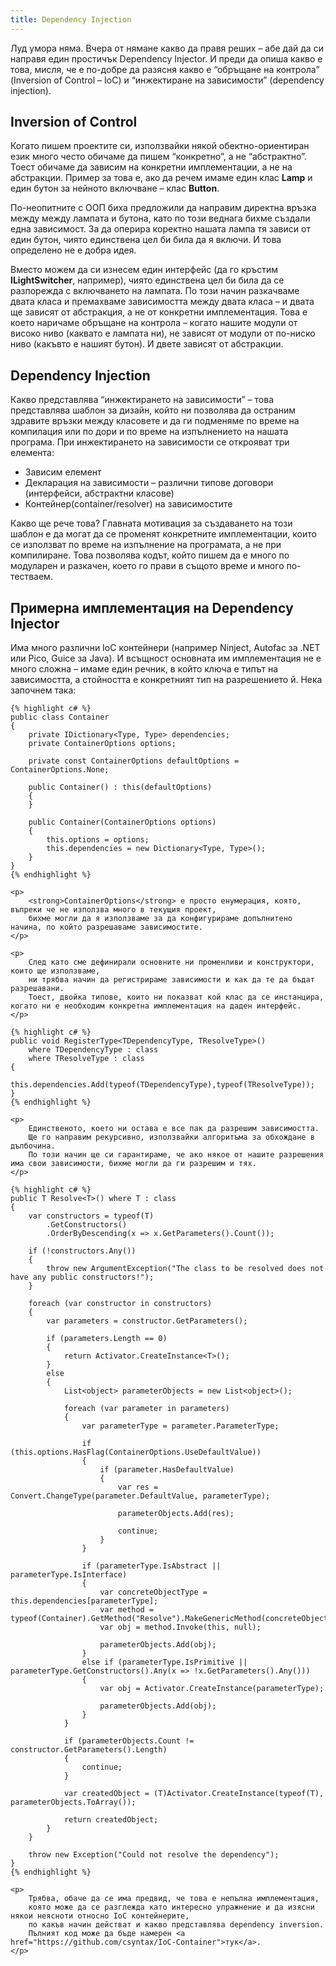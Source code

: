 ```yaml
---
title: Dependency Injection
---
```


<section>
    <p>
        Луд умора няма. 
        Вчера от нямане какво да правя реших – абе дай да си направя един простичък Dependency Injector. 
        И преди да опиша какво е това, мисля, че е по-добре да разясня какво е “обръщане на контрола” (Inversion of Control – IoC) 
        и “инжектиране на зависимости” (dependency injection).
    </p>
</section>

<section>
    <h2>Inversion of Control</h2>
    <p>
        Когато пишем проектите си, използвайки някой обектно-ориентиран език 
        много често обичаме да пишем “конкретно”, а не “абстрактно”. 
        Тоест обичаме да зависим на конкретни имплементации, а не на абстракции. 
        Пример за това е, ако да речем имаме един клас <strong>Lamp</strong> и един бутон за нейното включване – клас <strong>Button</strong>. 
    </p>
    <p>
        По-неопитните с ООП биха предложили да направим директна връзка между между лампата и бутона, 
        като по този веднага бихме създали една зависимост. 
        За да оперира коректно нашата лампа тя зависи от един бутон, чиято единствена цел би била да я включи. 
        И това определено не е добра идея. 
    </p>
    <p>
        Вместо можем да си изнесем един интерфейс (да го кръстим <strong>ILightSwitcher</strong>, например), 
        чиято единствена цел би била да се разпорежда с включването на лампата. 
        По този начин разкачваме двата класа и премахваме зависимостта между двата класа – и двата ще зависят от абстракция, 
        а не от конкретни имплементация. 
        Това е което наричаме обръщане на контрола – когато нашите модули от високо ниво (каквато е лампата ни), 
        не зависят от модули от по-ниско ниво (какъвто е нашият бутон). И двете зависят от абстракции.
    </p>
</section>

<section>
    <h2>Dependency Injection</h2>
    <p>
        Какво представлява “инжектирането на зависимости” – това представлява шаблон за дизайн, 
        който ни позволява да остраним здравите връзки между класовете и да ги подменяме по време на компилация или по дори 
        и по време на изпълнението на нашата програма. При инжектирането на зависимости се открояват три елемента:
    </p>
    <ul>
        <li>Зависим елемент</li>
        <li>Декларация на зависимости – различни типове договори (интерфейси, абстрактни класове)</li>
        <li>Контейнер(container/resolver) на зависимостите</li>
    </ul>
    <p>
        Какво ще рече това? 
        Главната мотивация за създаването на този шаблон е да могат да се променят конкретните имплементации, 
        които се използват по време на изпълнение на програмата, а не при компилиране. 
        Това позволява кодът, който пишем да е много по модуларен и разкачен, което го прави в същото време и много по-тестваем.
    </p>
</section>

<section>
    <h2>Примерна имплементация на Dependency Injector</h2>
    <p>
        Има много различни IoC контейнери (например Ninject, Autofac за .NET или Pico, Guice за Java). 
        И всъщност основната им имплементация не е много сложна – имаме един речник, 
        в който ключа е типът на зависимостта, а стойността е конкретният тип на разрешението й. 
        Нека започнем така:
    </p>

    {% highlight c# %} 
    public class Container
    {
        private IDictionary<Type, Type> dependencies;
        private ContainerOptions options;

        private const ContainerOptions defaultOptions = ContainerOptions.None;

        public Container() : this(defaultOptions)
        {
        }

        public Container(ContainerOptions options)
        {
            this.options = options;
            this.dependencies = new Dictionary<Type, Type>();
        }
    }
    {% endhighlight %}

    <p>
        <strong>ContainerOptions</strong> е просто енумерация, която, въпреки че не използва много в текущия проект, 
        бихме могли да я използваме за да конфигурираме допълнитено начина, по който разрешаваме зависимостите.
    </p>

    <p>
        След като сме дефинирали основните ни променливи и конструктори, които ще използваме, 
        ни трябва начин да регистрираме зависимости и как да те да бъдат разрешавани. 
        Тоест, двойка типове, които ни показват кой клас да се инстанцира, когато ни е необходим конкретна имплементация на даден интерфейс.
    </p>

    {% highlight c# %} 
    public void RegisterType<TDependencyType, TResolveType>()
        where TDependencyType : class
        where TResolveType : class
    {
        this.dependencies.Add(typeof(TDependencyType),typeof(TResolveType));
    }
    {% endhighlight %}

    <p>
        Единственото, което ни остава е все пак да разрешим зависимостта. 
        Ще го направим рекурсивно, използвайки алгоритъма за обхождане в дълбочина. 
        По този начин ще си гарантираме, че ако някое от нашите разрешения има свои зависимости, бихме могли да ги разрешим и тях.
    </p>

    {% highlight c# %} 
    public T Resolve<T>() where T : class
    {
        var constructors = typeof(T)
            .GetConstructors()
            .OrderByDescending(x => x.GetParameters().Count());

        if (!constructors.Any())
        {
            throw new ArgumentException("The class to be resolved does not have any public constructors!");
        }

        foreach (var constructor in constructors)
        {
            var parameters = constructor.GetParameters();

            if (parameters.Length == 0)
            {
                return Activator.CreateInstance<T>();
            }
            else
            {
                List<object> parameterObjects = new List<object>();

                foreach (var parameter in parameters)
                {
                    var parameterType = parameter.ParameterType;

                    if (this.options.HasFlag(ContainerOptions.UseDefaultValue))
                    {
                        if (parameter.HasDefaultValue)
                        {
                            var res = Convert.ChangeType(parameter.DefaultValue, parameterType);

                            parameterObjects.Add(res);

                            continue;
                        }
                    }

                    if (parameterType.IsAbstract || parameterType.IsInterface)
                    {
                        var concreteObjectType = this.dependencies[parameterType];
                        var method = typeof(Container).GetMethod("Resolve").MakeGenericMethod(concreteObjectType);
                        var obj = method.Invoke(this, null);

                        parameterObjects.Add(obj);
                    }
                    else if (parameterType.IsPrimitive || parameterType.GetConstructors().Any(x => !x.GetParameters().Any()))
                    {
                        var obj = Activator.CreateInstance(parameterType);

                        parameterObjects.Add(obj);
                    }
                }

                if (parameterObjects.Count != constructor.GetParameters().Length)
                {
                    continue;
                }

                var createdObject = (T)Activator.CreateInstance(typeof(T), parameterObjects.ToArray());

                return createdObject;
            }
        }

        throw new Exception("Could not resolve the dependency");
    }
    {% endhighlight %}

    <p>
        Трябва, обаче да се има предвид, че това е непълна имплементация, 
        която може да се разглежда като интересно упражнение и да изясни някои неясноти относно IoC контейнерите, 
        по какъв начин действат и какво представлява dependency inversion. 
        Пълният код може да бъде намерен <a href="https://github.com/csyntax/IoC-Container">тук</a>.  
    </p>
</section>